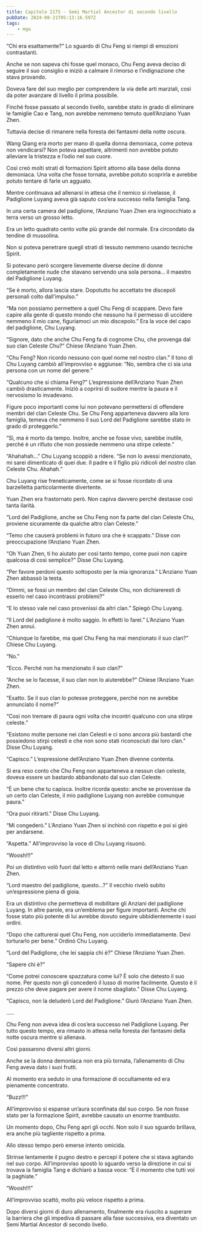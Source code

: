 ```yaml
---
title: Capitolo 2175 - Semi Martial Ancestor di secondo livello
pubDate: 2024-08-21T05:13:16.597Z
tags:
    - mga
---
```





“Chi era esattamente?” Lo sguardo di Chu Feng si riempì di emozioni contrastanti.


Anche se non sapeva chi fosse quel monaco, Chu Feng aveva deciso di seguire il suo consiglio e iniziò a calmare il rimorso e l’indignazione che stava provando.


Doveva fare del suo meglio per comprendere la via delle arti marziali, così da poter avanzare di livello il prima possibile.


Finché fosse passato al secondo livello, sarebbe stato in grado di eliminare le famiglie Cao e Tang, non avrebbe nemmeno temuto quell’Anziano Yuan Zhen.


Tuttavia decise di rimanere nella foresta dei fantasmi della notte oscura.


Wang Qiang era morto per mano di quella donna demoniaca, come poteva non vendicarsi? Non poteva aspettare, altrimenti non avrebbe potuto alleviare la tristezza e l’odio nel suo cuore.


Così creò molti strati di formazioni Spirit attorno alla base della donna demoniaca. Una volta che fosse tornata, avrebbe potuto scoprirla e avrebbe potuto tentare di farle un agguato.


Mentre continuava ad allenarsi in attesa che il nemico si rivelasse, il Padiglione Luyang aveva già saputo cos’era successo nella famiglia Tang.


In una certa camera del padiglione, l’Anziano Yuan Zhen era inginocchiato a terra verso un grosso letto.


Era un letto quadrato cento volte più grande del normale. Era circondato da tendine di mussolina.


Non si poteva penetrare quegli strati di tessuto nemmeno usando tecniche Spirit.


Si potevano però scorgere lievemente diverse decine di donne completamente nude che stavano servendo una sola persona… il maestro del Padiglione Luyang.


“Se è morto, allora lascia stare. Dopotutto ho accettato tre discepoli personali colto dall’impulso.”


“Ma non possiamo permettere a quel Chu Feng di scappare. Devo fare capire alla gente di questo mondo che nessuno ha il permesso di uccidere nemmeno il mio cane, figuriamoci un mio discepolo.” Era la voce del capo del padiglione, Chu Luyang.


“Signore, dato che anche Chu Feng fa di cognome Chu, che provenga dal suo clan Celeste Chu?” Chiese l’Anziano Yuan Zhen.


“Chu Feng? Non ricordo nessuno con quel nome nel nostro clan.” Il tono di Chu Luyang cambiò all’improvviso e aggiunse: “No, sembra che ci sia una persona con un nome del genere.”


“Qualcuno che si chiama Feng?” L’espressione dell’Anziano Yuan Zhen cambiò drasticamente. Iniziò a coprirsi di sudore mentre la paura e il nervosismo lo invadevano.


Figure poco importanti come lui non potevano permettersi di offendere membri del clan Celeste Chu. Se Chu Feng apparteneva davvero alla loro famiglia, temeva che nemmeno il suo Lord del Padiglione sarebbe stato in grado di proteggerlo.”


“Sì, ma è morto da tempo. Inoltre, anche se fosse vivo, sarebbe inutile, perché è un rifiuto che non possiede nemmeno una stirpe celeste.”


“Ahahahah…” Chu Luyang scoppiò a ridere. “Se non lo avessi menzionato, mi sarei dimenticato di quei due. Il padre e il figlio più ridicoli del nostro clan Celeste Chu. Ahahah.”


Chu Luyang rise freneticamente, come se si fosse ricordato di una barzelletta particolarmente divertente.


Yuan Zhen era frastornato però. Non capiva davvero perché destasse così tanta ilarità.


“Lord del Padiglione, anche se Chu Feng non fa parte del clan Celeste Chu, proviene sicuramente da qualche altro clan Celeste.”


“Temo che causerà problemi in futuro ora che è scappato.” Disse con preoccupazione l’Anziano Yuan Zhen.

“Oh Yuan Zhen, ti ho aiutato per così tanto tempo, come puoi non capire qualcosa di così semplice?” Disse Chu Luyang.


“Per favore perdoni questo sottoposto per la mia ignoranza.” L’Anziano Yuan Zhen abbassò la testa.


“Dimmi, se fossi un membro del clan Celeste Chu, non dichiareresti di esserlo nel caso incontrassi problemi?”

“E lo stesso vale nel caso provenissi da altri clan.” Spiegò Chu Luyang.


“Il Lord del padiglione è molto saggio. In effetti lo farei.” L’Anziano Yuan Zhen annuì.

“Chiunque lo farebbe, ma quel Chu Feng ha mai menzionato il suo clan?” Chiese Chu Luyang.


“No.”


“Ecco. Perché non ha menzionato il suo clan?”


“Anche se lo facesse, il suo clan non lo aiuterebbe?” Chiese l’Anziano Yuan Zhen.


“Esatto. Se il suo clan lo potesse proteggere, perché non ne avrebbe annunciato il nome?”


“Così non tremare di paura ogni volta che incontri qualcuno con una stirpe celeste.”


“Esistono molte persone nei clan Celesti e ci sono ancora più bastardi che possiedono stirpi celesti e che non sono stati riconosciuti dai loro clan.” Disse Chu Luyang.

“Capisco.” L’espressione dell’Anziano Yuan Zhen divenne contenta.


Si era reso conto che Chu Feng non apparteneva a nessun clan celeste, doveva essere un bastardo abbandonato dal suo clan Celeste.


“È un bene che tu capisca. Inoltre ricorda questo: anche se provenisse da un certo clan Celeste, il mio padiglione Luyang non avrebbe comunque paura.”

“Ora puoi ritirarti.” Disse Chu Luyang.


“Mi congederò.” L’Anziano Yuan Zhen si inchinò con rispetto e poi si girò per andarsene.


“Aspetta.” All’improvviso la voce di Chu Luyang risuonò.

“Woosh!!!”


Poi un distintivo volò fuori dal letto e atterrò nelle mani dell’Anziano Yuan Zhen.

“Lord maestro del padiglione, questo…?” Il vecchio rivelò subito un’espressione piena di gioia.


Era un distintivo che permetteva di mobilitare gli Anziani del padiglione Luyang. In altre parole, era un’emblema per figure importanti. Anche chi fosse stato più potente di lui avrebbe dovuto seguire ubbidientemente i suoi ordini.


“Dopo che catturerai quel Chu Feng, non ucciderlo immediatamente. Devi torturarlo per bene.” Ordinò Chu Luyang.


“Lord del Padiglione, che lei sappia chi è?” Chiese l’Anziano Yuan Zhen.

“Sapere chi è?”


“Come potrei conoscere spazzatura come lui? È solo che detesto il suo nome. Per questo non gli concederò il lusso di morire facilmente. Questo è il prezzo che deve pagare per avere il nome sbagliato.” Disse Chu Luyang.


“Capisco, non la deluderò Lord del Padiglione.” Giurò l’Anziano Yuan Zhen.


…..


Chu Feng non aveva idea di cos’era successo nel Padiglione Luyang. Per tutto questo tempo, era rimasto in attesa nella foresta dei fantasmi della notte oscura mentre si allenava.


Così passarono diversi altri giorni.


Anche se la donna demoniaca non era più tornata, l’allenamento di Chu Feng aveva dato i suoi frutti.


Al momento era seduto in una formazione di occultamente ed era pienamente concentrato.

“Buzz!!!”


All’improvviso si espanse un’aura sconfinata dal suo corpo. Se non fosse stato per la formazione Spirit, avrebbe causato un enorme trambusto.


Un momento dopo, Chu Feng aprì gli occhi. Non solo il suo sguardo brillava, era anche più tagliente rispetto a prima.


Allo stesso tempo però emerse intento omicida.


Strinse lentamente il pugno destro e percepì il potere che si stava agitando nel suo corpo. All’improvviso spostò lo sguardo verso la direzione in cui si trovava la famiglia Tang e dichiarò a bassa voce: “È il momento che tutti voi la paghiate.”


“Woosh!!!”


All’improvviso scattò, molto più veloce rispetto a prima.


Dopo diversi giorni di duro allenamento, finalmente era riuscito a superare la barriera che gli impediva di passare alla fase successiva, era diventato un Semi Martial Ancestor di secondo livello.






